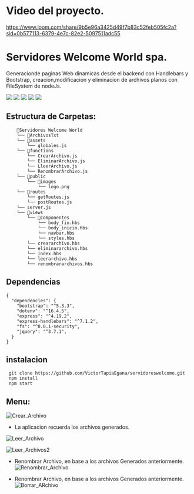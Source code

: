 # Video del proyecto.

https://www.loom.com/share/9b5e96a3425d49f7b83c52feb505fc2a?sid=0b577113-6379-4e7c-82e2-5097511adc55

# Servidores Welcome World spa.

Generacionde paginas Web dinamicas desde el backend con Handlebars y Bootstrap, creacion,modificacion y eliminacion de archivos planos con FileSystem de nodeJs.  

![](https://img.shields.io/badge/Node.js-5FA04E.svg?style=for-the-badge&logo=nodedotjs&logoColor=white)
![](https://img.shields.io/badge/Express-000000.svg?style=for-the-badge&logo=Express&logoColor=white)
![](https://img.shields.io/badge/Handlebars.js-000000.svg?style=for-the-badge&logo=handlebarsdotjs&logoColor=white)
![](https://img.shields.io/badge/Bootstrap-7952B3.svg?style=for-the-badge&logo=Bootstrap&logoColor=white)
![](https://img.shields.io/badge/Nodemon-76D04B.svg?style=for-the-badge&logo=Nodemon&logoColor=white)


## Estructura de Carpetas:
```
    📁Servidores Welcome World        
    └── 📁ArchivosTxt        
    └── 📁assets         
        └── globales.js
    └── 📁functions
        └── CrearArchivo.js
        └── EliminarArchivo.js
        └── LleerArchivo.js
        └── RenombrarArchivo.js    
    └── 📁public
        └── 📁images            
            └── logo.png    
    └── 📁routes
        └── getRoutes.js
        └── postRoutes.js
    └── server.js
    └── 📁views
        └── 📁componentes
            └── body_fin.hbs
            └── body_inicio.hbs
            └── navbar.hbs
            └── styles.hbs
        └── creararchivo.hbs
        └── eliminararchivo.hbs
        └── index.hbs
        └── leerarchivo.hbs
        └── renombrararchivos.hbs
```

## Dependencias
```
{
  "dependencies": {
    "bootstrap": "^5.3.3",
    "dotenv": "^16.4.5",
    "express": "^4.19.2",
    "express-handlebars": "^7.1.2",
    "fs": "^0.0.1-security",
    "jquery": "^3.7.1",   
  }
}

```

## instalacion
```
 git clone https://github.com/VictorTapiaEgana/servidoreswelcome.git
 npm install
 npm start
```

## Menu:

![Crear_Archivo](https://raw.githubusercontent.com/VictorTapiaEgana/servidoreswelcome/master/assets/github/crear.png)
- La aplicacion recuerda los archivos generados.

![Leer_Archivo](https://raw.githubusercontent.com/VictorTapiaEgana/servidoreswelcome/master/assets/github/leer_2.png)

![Leer_Archivos2](https://raw.githubusercontent.com/VictorTapiaEgana/servidoreswelcome/master/assets/github/leer_3.png)

- Renombrar Archivo, en base a los archivos Generados anteriormente.
![Renombrar_Archivo](https://raw.githubusercontent.com/VictorTapiaEgana/servidoreswelcome/master/assets/github/renombrar_1.png)

- Renombrar Archivo, en base a los archivos Generados anteriormente.
![Borrar_ARchivo](https://raw.githubusercontent.com/VictorTapiaEgana/servidoreswelcome/master/assets/github/eliminar.png)
